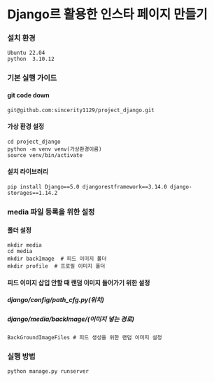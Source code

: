 # Django르 활용한 인스타 페이지 만들기

### 설치 환경
    Ubuntu 22.04
    python  3.10.12

### 기본 실행 가이드
#### git code down
    git@github.com:sincerity1129/project_django.git
#### 가상 환경 설정
    cd project_django
    python -m venv venv(가상환경이름)
    source venv/bin/activate
#### 설치 라이브러리
    pip install Django==5.0 djangorestframework==3.14.0 django-storages==1.14.2

### media 파일 등록을 위한 설정
#### 폴더 설정
    mkdir media
    cd media
    mkdir backImage  # 피드 이미지 폴더
    mkdir profile  # 프로필 이미지 폴더
#### 피드 이미지 삽입 안할 때 랜덤 이미지 들어가기 위한 설정
##### django/config/path_cfg.py(위치)
##### django/media/backImage/(이미지 넣는 경로)
    BackGroundImageFiles # 피드 생성을 위한 랜덤 이미지 설정
    

### 실행 방법
    python manage.py runserver
